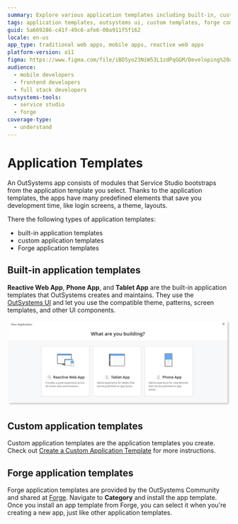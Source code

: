 ```yaml
---
summary: Explore various application templates including built-in, custom, and Forge options in OutSystems 11 (O11) to accelerate app development.
tags: application templates, outsystems ui, custom templates, forge community, service studio guide
guid: 5a669286-c41f-49c6-afe6-00a911f5f162
locale: en-us
app_type: traditional web apps, mobile apps, reactive web apps
platform-version: o11
figma: https://www.figma.com/file/iBD5yo23NiW53L1zdPqGGM/Developing%20an%20Application?node-id=157:17
audience:
  - mobile developers
  - frontend developers
  - full stack developers
outsystems-tools:
  - service studio
  - forge
coverage-type:
  - understand
---
```


# Application Templates

An OutSystems app consists of modules that Service Studio bootstraps from the application template you select. Thanks to the application templates, the apps have many predefined elements that save you development time, like login screens, a theme, layouts.

There the following types of application templates:

* built-in application templates
* custom application templates
* Forge application templates

## Built-in application templates

**Reactive Web App**, **Phone App**, and **Tablet App** are the built-in application templates that OutSystems creates and maintains. They use the [OutSystems UI](https://outsystemsui.outsystems.com/outsystemsuiwebsite/) and let you use the compatible theme, patterns, screen templates, and other UI components.

![Screenshot of the application templates selection screen in OutSystems Service Studio](images/app-templates.png "Application Templates Selection")

## Custom application templates

Custom application templates are the application templates you create. Check out [Create a Custom Application Template](../ui/reuse/create-a-custom-application-template.md) for more instructions.

## Forge application templates

Forge application templates are provided by the OutSystems Community and shared at [Forge](https://www.outsystems.com/forge/#category=templates). Navigate to **Category** and install the app template. Once you install an app template from Forge, you can select it when you're creating a new app, just like other application templates.
